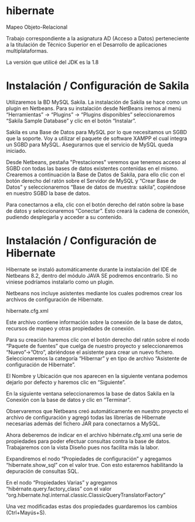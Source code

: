 # hibernate
Mapeo Objeto-Relacional

Trabajo correspondiente a la asignatura AD (Acceso a Datos) perteneciente a la titulación de Técnico Superior en el Desarrollo de aplicaciones multiplataformas.

La versión que utilicé del JDK es la 1.8

Instalación / Configuración de Sakila
=====================================

Utilizaremos la BD MySQL Sakila. La instalación de Sakila se hace como un plugin en Netbeans.
Para su instalación desde NetBeans iremos al menú “Herramientas” -> “Plugins” -> “Plugins disponibles” seleccionaremos “Sakila Sample Database” y clic en el botón “Instalar”.

Sakila es una Base de Datos para MySQL por lo que necesitamos un SGBD que la soporte. Voy a utilizar el paquete de software XAMPP el cual integra un SGBD para MySQL. Asegurarnos que el servicio de MySQL queda iniciado.

Desde Netbeans, pestaña "Prestaciones" veremos que tenemos acceso al SGBD con todas las bases de datos existentes contenidas en el mismo.
Crearemos a continuación la Base de Datos de Sakila, para ello clic con el botón derecho del ratón sobre el Servidor de MySQL y “Crear Base de Datos”  y seleccionaremos “Base de datos de muestra: sakila”, copiéndose en nuestro SGBD la base de datos.

Para conectarnos a ella, clic con el botón derecho del ratón sobre la base de datos y seleccionaremos “Conectar”. Esto creará la cadena de conexión, pudiendo desplegarla y acceder a su contenido.


Instalación / Configuración de Hibernate
========================================

Hibernate se instaló automáticamente durante la instalación del IDE de Netbeans 8.2, dentro del módulo JAVA SE podremos encontrarlo. Si no viniese podríamos instalarlo como un plugin. 

Netbeans nos incluye asistentes mediante los cuales podremos crear los archivos de configuración de Hibernate.

hibernate.cfg.xml

Este archivo contiene información sobre la conexión de la base de datos, recursos de mapeo y otras propiedades de conexión.

Para su creación haremos clic con el botón derecho del ratón sobre el nodo “Paquete de fuentes” que cuelga de nuestro proyecto y seleccionaremos “Nuevo”->”Otro”, abriéndose el asistente para crear un nuevo fichero. Seleccionaremos la categoría “Hibernar” y en tipo de archivo “Asistente de configuración de Hibernate”.

El Nombre y Ubicación que nos aparecen en la siguiente ventana podemos dejarlo por defecto y haremos clic en “Siguiente”.

En la siguiente ventana seleccionaremos la base de datos Sakila en la Conexión con la base de datos y clic en “Terminar”.

Observaremos que Netbeans creó automáticamente en nuestro proyecto el archivo de configuración y agregó todas las librerías de Hibernate necesarias además del fichero JAR para conectarnos a MySQL.

Ahora deberemos de indicar en el archivo hibérnate.cfg.xml una serie de propiedades para poder efectuar consultas contra la base de datos. Trabajaremos con la vista Diseño pues nos facilita más la labor.

Expandiremos el nodo “Propiedades de configuración” y agregamos “hibernate.show_sql” con el valor true. Con esto estaremos habilitando la depuración de consultas SQL.

En el nodo “Propiedades Varias” y agregamos “hibérnate.query.factory_class” con el valor “org.hibernate.hql.internal.classic.ClassicQueryTranslatorFactory”

Una vez modificadas estas dos propiedades guardaremos los cambios (Ctrl+Mayús+S).

